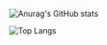 ![Anurag's GitHub stats](https://github-readme-stats.vercel.app/api?username=n1ccc&show_icons=true&theme=github_dark&include_all_commits&count_private)

![Top Langs](https://github-readme-stats.vercel.app/api/top-langs/?username=n1ccc)

